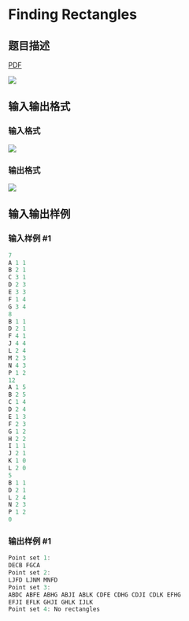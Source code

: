 # Finding Rectangles

## 题目描述

[problemUrl]: https://uva.onlinejudge.org/index.php?option=com_onlinejudge&Itemid=8&category=8&page=show_problem&problem=579

[PDF](https://uva.onlinejudge.org/external/6/p638.pdf)

![](https://cdn.luogu.com.cn/upload/vjudge_pic/UVA638/dd790096ce5b740d65d81a5b32ba927b9840c216.png)

## 输入输出格式

### 输入格式

![](https://cdn.luogu.com.cn/upload/vjudge_pic/UVA638/a06157b6d424cfd87bf43515027024bd5a217d39.png)

### 输出格式

![](https://cdn.luogu.com.cn/upload/vjudge_pic/UVA638/bb8e7ba575d2b95da4181703e61612bcbd10955f.png)

## 输入输出样例

### 输入样例 #1

```cpp
7
A 1 1
B 2 1
C 3 1
D 2 3
E 3 3
F 1 4
G 3 4
8
B 1 1
D 2 1
F 4 1
J 4 4
L 2 4
M 2 3
N 4 3
P 1 2
12
A 1 5
B 2 5
C 1 4
D 2 4
E 1 3
F 2 3
G 1 2
H 2 2
I 1 1
J 2 1
K 1 0
L 2 0
5
B 1 1
D 2 1
L 2 4
N 2 3
P 1 2
0
```


### 输出样例 #1

```cpp
Point set 1:
DECB FGCA
Point set 2:
LJFD LJNM MNFD
Point set 3:
ABDC ABFE ABHG ABJI ABLK CDFE CDHG CDJI CDLK EFHG
EFJI EFLK GHJI GHLK IJLK
Point set 4: No rectangles
```


